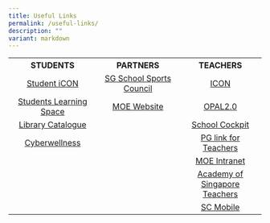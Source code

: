 ```yaml
---
title: Useful Links
permalink: /useful-links/
description: ""
variant: markdown
---
```

<table>
<tbody>
<tr>
<th style="text-align: center; width: 200px;">STUDENTS</th>
<th style="text-align: center; width: 200px;">PARTNERS</th>
<th style="text-align: center; width: 200px;">TEACHERS</th>
</tr>
<tr>
<td style="text-align: center; width: 200px;">
<div><a href="https://workspace.google.com/dashboard" target="_blank" rel="noopener">Student iCON</a></div>
</td>
<td style="text-align: center; width: 200px;">
<div><a href="https://nsg.moe.edu.sg/sssc" target="_blank" rel="noopener">SG School Sports Council</a></div>
</td>
<td style="text-align: center; width: 200px;">
<div><a href="https://icon.moe.edu.sg/" target="_blank" rel="noopener">ICON</a></div>
</td>
</tr>
<tr>
<td style="text-align: center; width: 200px;">
<div><a href="https://vle.learning.moe.edu.sg/login" target="_blank" rel="noopener">Students Learning Space</a></div>
</td>
<td style="text-align: center; width: 200px;">
<div><a href="https://www.moe.gov.sg/" target="_blank" rel="noopener">MOE Website</a></div>
</td>
<td style="text-align: center; width: 200px;">
<div><a href="http://opal2.moe.edu.sg/" target="_blank" rel="noopener">OPAL2.0</a></div>
</td>
</tr>
<tr>
<td style="text-align: center; width: 200px;">
<div><a href="https://schoolibrary.moe.edu.sg/sengkanggreenpri" target="_blank" rel="noopener">Library Catalogue</a></div>
</td>
<td style="text-align: center; width: 200px;"> </td>
<td style="text-align: center; width: 200px;">
<div><a href="https://schoolcockpit.moe.gov.sg/" target="_blank" rel="noopener">School Cockpit</a></div>
</td>
</tr>
<tr>
<td style="text-align: center; width: 200px;">
<div><a href="https://www.csa.gov.sg/gosafeonline/" target="_blank" rel="noopener">Cyberwellness</a></div>
</td>
<td style="text-align: center; width: 200px;"> </td>
<td style="text-align: center; width: 200px;">
<div><a href="https://pg.moe.edu.sg/" target="_blank" rel="noopener">PG link for Teachers</a></div>
</td>
</tr>
<tr>
<td style="text-align: center; width: 200px;">&nbsp;</td>
<td style="text-align: center; width: 200px;">&nbsp;</td>
<td style="text-align: center; width: 200px;">
<div><a href="https://intranet.moe.gov.sg/" target="_blank" rel="noopener">MOE Intranet</a></div>
</td>
</tr>
<tr>
<td style="text-align: center; width: 200px;">&nbsp;</td>
<td style="text-align: center; width: 200px;">&nbsp;</td>
<td style="text-align: center; width: 20px;">
<div><a href="https://academyofsingaporeteachers.moe.edu.sg/" target="_blank" rel="noopener">Academy of Singapore Teachers</a></div>
</td>
</tr>
<tr>
<td style="text-align: center; width: 200px;">&nbsp;</td>
<td style="text-align: center; width: 200px;">&nbsp;</td>
<td style="text-align: center; width: 200px;">

<div><a href="https://scmobile.moe.edu.sg/login" target="_blank" rel="noopener">SC Mobile</a></div>
</td>
</tr>
</tbody>
</table>